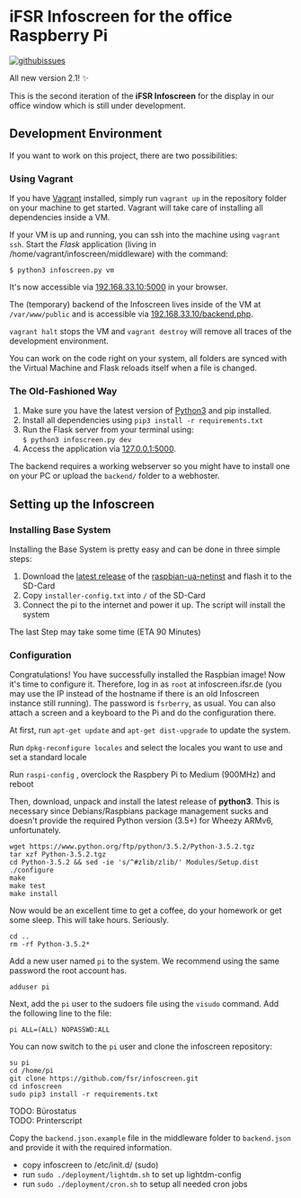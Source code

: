 # iFSR Infoscreen for the office Raspberry Pi

[![githubissues](http://img.shields.io/github/issues/fsr/infoscreen.svg?style=flat)](https://github.com/fsr/infoscreen/issues)

All new version 2.1! :sparkles:

This is the second iteration of the **iFSR Infoscreen** for the display in our office window which is still under development.


## Development Environment

If you want to work on this project, there are two possibilities:

### Using Vagrant

If you have [Vagrant](https://vagrantup.com) installed, simply run `vagrant up`
in the repository folder on your machine to get started. Vagrant will take care of installing all dependencies inside a VM.

If your VM is up and running, you can ssh into the machine using `vagrant ssh`.
Start the _Flask_ application (living in /home/vagrant/infoscreen/middleware) with the command:
```shell
$ python3 infoscreen.py vm
```
It's now accessible via [192.168.33.10:5000](http://192.168.33.10:5000) in your browser.  


The (temporary) backend of the Infoscreen lives inside of the VM at `/var/www/public`
and is accessible via [192.168.33.10/backend.php](http://192.168.33.10/backend.php).

`vagrant halt` stops the VM and `vagrant destroy` will remove all traces of the development environment.

You can work on the code right on your system, all folders are synced with the Virtual Machine and Flask reloads itself when a file is changed.

### The Old-Fashioned Way

1.  Make sure you have the latest version of [Python3](https://python.org) and pip installed.
2.  Install all dependencies using `pip3 install -r requirements.txt`
3.  Run the Flask server from your terminal using:  
`$ python3 infoscreen.py dev`
4.  Access the application via [127.0.0.1:5000](http://127.0.0.1:5000).  

The backend requires a working webserver so you might have to install one on your PC or upload the `backend/` folder to a webhoster.



## Setting up the Infoscreen
### Installing Base System
Installing the Base System is pretty easy and can be done in three simple steps:  

1.  Download the [latest release](https://github.com/debian-pi/raspbian-ua-netinst/releases/latest) of the [raspbian-ua-netinst](https://github.com/debian-pi/raspbian-ua-netinst) and flash it to the SD-Card  
2.  Copy `installer-config.txt` into `/` of the SD-Card  
3.  Connect the pi to the internet and power it up. The script will install the system  

The last Step may take some time (ETA 90 Minutes)

### Configuration
Congratulations! You have successfully installed the Raspbian image! Now it's time to configure it. Therefore, log in as `root` at infoscreen.ifsr.de (you may use the IP instead of the hostname if there is an old Infoscreen instance still running). The password is `fsrberry`, as usual. You can also attach a screen and a keyboard to the Pi and do the configuration there.

At first, run `apt-get update` and `apt-get dist-upgrade` to update the system.

Run `dpkg-reconfigure locales` and select the locales you want to use and set a standard locale

Run `raspi-config` , overclock the Raspbery Pi to Medium (900MHz) and reboot

Then, download, unpack and install the latest release of **python3**. This is necessary since Debians/Raspbians package management sucks and doesn't provide the required Python version (3.5+) for Wheezy ARMv6, unfortunately.

```
wget https://www.python.org/ftp/python/3.5.2/Python-3.5.2.tgz
tar xzf Python-3.5.2.tgz
cd Python-3.5.2 && sed -ie 's/^#zlib/zlib/' Modules/Setup.dist
./configure
make
make test
make install
```

Now would be an excellent time to get a coffee, do your homework or get some sleep. This will take hours. Seriously.

```
cd ..
rm -rf Python-3.5.2*
```

Add a new user named `pi` to the system. We recommend using the same password the root account has.
```
adduser pi
```

Next, add the `pi` user to the sudoers file using the `visudo` command. Add the following line to the file:
```
pi ALL=(ALL) NOPASSWD:ALL
```

You can now switch to the `pi` user and clone the infoscreen repository:
```
su pi
cd /home/pi
git clone https://github.com/fsr/infoscreen.git
cd infoscreen
sudo pip3 install -r requirements.txt
```

TODO: Bürostatus  
TODO: Printerscript

Copy the `backend.json.example` file in the middleware folder to `backend.json` and provide it with the required information.
-   copy infoscreen to /etc/init.d/ (sudo)
-   run `sudo ./deployment/lightdm.sh` to set up lightdm-config
-   run `sudo ./deployment/cron.sh` to setup all needed cron jobs
